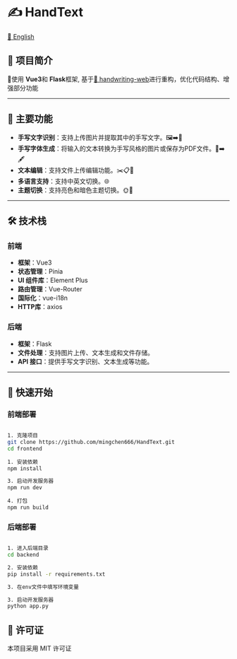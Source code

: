 # ✍️ HandText

[📄 English](./README.md)

## 📖 项目简介

🎉使用 **Vue3**和 **Flask**框架,
基于[📄 handwriting-web](https://github.com/14790897/handwriting-web)进行重构，优化代码结构、增强部分功能

---

## 🚀 主要功能

- **手写文字识别**：支持上传图片并提取其中的手写文字。🖼️➡️📝
- **手写字体生成**：将输入的文本转换为手写风格的图片或保存为PDF文件。📄➡️🖋️
- **文本编辑**：支持文件上传编辑功能。✂️📋💾
- **多语言支持**：支持中英文切换。🌐
- **主题切换**：支持亮色和暗色主题切换。🌞🌙

---

## 🛠️ 技术栈

### 前端
- **框架**：Vue3
- **状态管理**：Pinia
- **UI 组件库**：Element Plus
- **路由管理**：Vue-Router
- **国际化**：vue-i18n
- **HTTP库**：axios

### 后端
- **框架**：Flask
- **文件处理**：支持图片上传、文本生成和文件存储。
- **API 接口**：提供手写文字识别、文本生成等功能。

---

## 🚀 快速开始

### 前端部署


```bash

1. 克隆项目
git clone https://github.com/mingchen666/HandText.git
cd frontend
 
1. 安装依赖
npm install

3. 启动开发服务器
npm run dev
 
4. 打包
npm run build
```
 
### 后端部署
```bash

1. 进入后端目录
cd backend

2. 安装依赖
pip install -r requirements.txt

3. 在env文件中填写环境变量

3. 启动开发服务器
python app.py

```
 
## 📜 许可证

本项目采用 MIT 许可证
